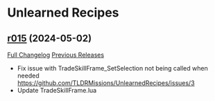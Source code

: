 # Unlearned Recipes

## [r015](https://github.com/TLDRMissions/UnlearnedRecipes/tree/r015) (2024-05-02)
[Full Changelog](https://github.com/TLDRMissions/UnlearnedRecipes/compare/r014...r015) [Previous Releases](https://github.com/TLDRMissions/UnlearnedRecipes/releases)

- Fix issue with TradeSkillFrame\_SetSelection not being called when needed  
    https://github.com/TLDRMissions/UnlearnedRecipes/issues/3  
- Update TradeSkillFrame.lua  
